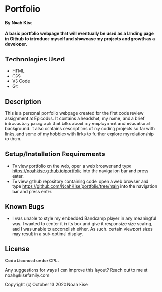 # Portfolio

#### By Noah Kise

#### A basic portfolio webpage that will eventually be used as a landing page in Github to introduce myself and showcase my projects and growth as a developer.

## Technologies Used

* HTML
* CSS
* VS Code
* Git

## Description

This is a personal portfolio webpage created for the first code review assignment at Epicodus. It contains a headshot, my name, and a brief introductory paragraph that talks about my employment and educational background. It also contains descriptions of my coding projects so far with links, and some of my hobbies with links to further explore my relationship to them.

## Setup/Installation Requirements

* To view portfolio on the web, open a web broswer and type https://noahkise.github.io/portfolio into the navigation bar and press enter.
* To view github repository containing code, open a web browser and type https://github.com/NoahKise/portfolio/tree/main into the navigation bar and press enter.

## Known Bugs

* I was unable to style my embedded Bandcamp player in any meaningful way. I wanted to center it in its box and give it responsize size scaling, and I was unable to accomplish either. As such, certain viewport sizes may result in a sub-optimal display.


## License

Code Licensed under GPL.

Any suggestions for ways I can improve this layout? Reach out to me at noah@kisefamily.com

Copyright (c) October 13 2023 Noah Kise